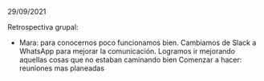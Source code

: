 29/09/2021

Retrospectiva grupal:

* Mara: para conocernos poco funcionamos bien. Cambiamos de Slack a WhatsApp para mejorar la comunicación. Logramos ir mejorando aquellas cosas que no estaban caminando bien
	Comenzar a hacer: reuniones mas planeadas

